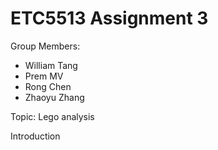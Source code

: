# ETC5513 Assignment 3

Group Members:

* William Tang
* Prem MV
* Rong Chen
* Zhaoyu Zhang

Topic: Lego analysis

Introduction